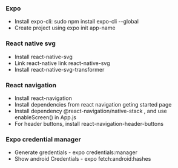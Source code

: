 ### Expo
- Install expo-cli: sudo npm install expo-cli --global
- Create project using expo init app-name


### React native svg
- Install react-native-svg
- Link react-native link react-native-svg
- Install  react-native-svg-transformer

### React navigation
- Install react-navigation
- Install dependencies from react navigation geting started page
- Install dependency @react-navigation/native-stack , and use enableScreen() in App.js
- For header buttons, install react-navigation-header-buttons


### Expo credential manager
- Generate gredentials - expo credentials:manager 
- Show android Credentials - expo fetch:android:hashes
